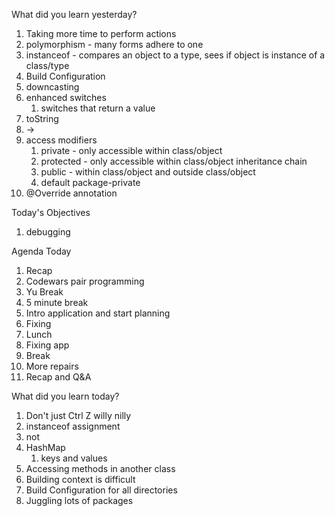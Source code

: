 What did you learn yesterday?

1. Taking more time to perform actions
2. polymorphism - many forms adhere to one
3. instanceof - compares an object to a type, sees if object is instance of a class/type
4. Build Configuration
5. downcasting
6. enhanced switches
   1. switches that return a value
7. toString
8. ->
9. access modifiers
   1. private - only accessible within class/object
   2. protected - only accessible within class/object inheritance chain
   3. public - within class/object and outside class/object
   4. default package-private
10. @Override annotation

Today's Objectives

1. debugging

Agenda Today

1. Recap
2. Codewars pair programming
3. Yu Break
4. 5 minute break
5. Intro application and start planning
6. Fixing
7. Lunch
8. Fixing app
9. Break
10. More repairs
11. Recap and Q&A

What did you learn today?

1. Don't just Ctrl Z willy nilly
2. instanceof assignment
3. not
4. HashMap
   1. keys and values
5. Accessing methods in another class
6. Building context is difficult
7. Build Configuration for all directories
8. Juggling lots of packages